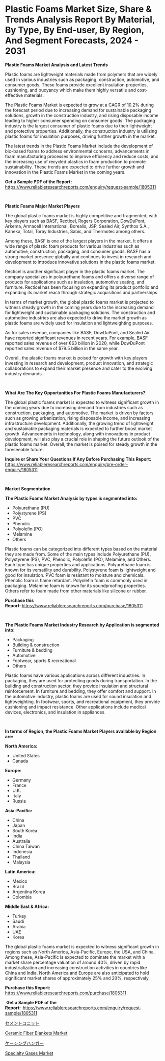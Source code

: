<p><h1>Plastic Foams Market Size, Share & Trends Analysis Report By Material, By Type, By End-user, By Region, And Segment Forecasts, 2024 - 2031</h1></p><p><strong>Plastic Foams Market Analysis and Latest Trends</strong></p>
<p><p>Plastic foams are lightweight materials made from polymers that are widely used in various industries such as packaging, construction, automotive, and consumer goods. These foams provide excellent insulation properties, cushioning, and buoyancy which make them highly versatile and cost-effective materials.</p><p>The Plastic Foams Market is expected to grow at a CAGR of 10.2% during the forecast period due to increasing demand for sustainable packaging solutions, growth in the construction industry, and rising disposable income leading to higher consumer spending on consumer goods. The packaging industry is the largest consumer of plastic foams due to their lightweight and protective properties. Additionally, the construction industry is utilizing plastic foams for insulation purposes, driving further growth in the market.</p><p>The latest trends in the Plastic Foams Market include the development of bio-based foams to address environmental concerns, advancements in foam manufacturing processes to improve efficiency and reduce costs, and the increasing use of recycled plastics in foam production to promote sustainability. These trends are expected to drive further growth and innovation in the Plastic Foams Market in the coming years.</p></p>
<p><strong>Get a Sample PDF of the Report:&nbsp;</strong> <a href="https://www.reliableresearchreports.com/enquiry/request-sample/1805311">https://www.reliableresearchreports.com/enquiry/request-sample/1805311</a></p>
<p>&nbsp;</p>
<p><strong>Plastic Foams Major Market Players</strong></p>
<p><p>The global plastic foams market is highly competitive and fragmented, with key players such as BASF, Recticel, Rogers Corporation, DowDuPont, Arkema, Armacell International, Borealis, JSP, Sealed Air, Synthos S.A., Kaneka, Total, Toray Industries, Sabic, and Thermotec among others.</p><p>Among these, BASF is one of the largest players in the market. It offers a wide range of plastic foam products for various industries such as automotive, construction, packaging, and consumer goods. BASF has a strong market presence globally and continues to invest in research and development to introduce innovative solutions in the plastic foams market.</p><p>Recticel is another significant player in the plastic foams market. The company specializes in polyurethane foams and offers a diverse range of products for applications such as insulation, automotive seating, and furniture. Recticel has been focusing on expanding its product portfolio and expanding its market reach through strategic acquisitions and partnerships.</p><p>In terms of market growth, the global plastic foams market is projected to witness steady growth in the coming years due to the increasing demand for lightweight and sustainable packaging solutions. The construction and automotive industries are also expected to drive the market growth as plastic foams are widely used for insulation and lightweighting purposes.</p><p>As for sales revenue, companies like BASF, DowDuPont, and Sealed Air have reported significant revenues in recent years. For example, BASF reported sales revenue of over €63 billion in 2020, while DowDuPont reported sales revenue of $79.5 billion in the same year.</p><p>Overall, the plastic foams market is poised for growth with key players investing in research and development, product innovation, and strategic collaborations to expand their market presence and cater to the evolving industry demands.</p></p>
<p>&nbsp;</p>
<p><strong>What Are The Key Opportunities For Plastic Foams Manufacturers?</strong></p>
<p><p>The global plastic foams market is expected to witness significant growth in the coming years due to increasing demand from industries such as construction, packaging, and automotive. The market is driven by factors such as growing urbanization, rising disposable income, and increasing infrastructure development. Additionally, the growing trend of lightweight and sustainable packaging materials is expected to further boost market growth. Advancements in technology, along with innovations in product development, will also play a crucial role in shaping the future outlook of the plastic foams market. Overall, the market is poised for steady growth in the foreseeable future.</p></p>
<p><strong>Inquire or Share Your Questions If Any Before Purchasing This Report:</strong> <a href="https://www.reliableresearchreports.com/enquiry/pre-order-enquiry/1805311">https://www.reliableresearchreports.com/enquiry/pre-order-enquiry/1805311</a></p>
<p>&nbsp;</p>
<p><strong>Market Segmentation</strong></p>
<p><strong>The Plastic Foams Market Analysis by types is segmented into:</strong></p>
<p><ul><li>Polyurethane (PU)</li><li>Polystyrene (PS)</li><li>PVC</li><li>Phenolic</li><li>Polyolefin (PO)</li><li>Melamine</li><li>Others</li></ul></p>
<p><p>Plastic foams can be categorized into different types based on the material they are made from. Some of the main types include Polyurethane (PU), Polystyrene (PS), PVC, Phenolic, Polyolefin (PO), Melamine, and Others. Each type has unique properties and applications. Polyurethane foam is known for its versatility and durability. Polystyrene foam is lightweight and good for insulation. PVC foam is resistant to moisture and chemicals. Phenolic foam is flame retardant. Polyolefin foam is commonly used in packaging. Melamine foam is known for its soundproofing properties. Others refer to foam made from other materials like silicone or rubber.</p></p>
<p><strong>Purchase this Report:&nbsp;</strong><a href="https://www.reliableresearchreports.com/purchase/1805311">https://www.reliableresearchreports.com/purchase/1805311</a></p>
<p>&nbsp;</p>
<p><strong>The Plastic Foams Market Industry Research by Application is segmented into:</strong></p>
<p><ul><li>Packaging</li><li>Building & construction</li><li>Furniture & bedding</li><li>Automotive</li><li>Footwear, sports & recreational</li><li>Others</li></ul></p>
<p><p>Plastic foams have various applications across different industries. In packaging, they are used for protecting goods during transportation. In the building and construction sector, they provide insulation and structural reinforcement. In furniture and bedding, they offer comfort and support. In the automotive industry, plastic foams are used for sound insulation and lightweighting. In footwear, sports, and recreational equipment, they provide cushioning and impact resistance. Other applications include medical devices, electronics, and insulation in appliances.</p></p>
<p>&nbsp;</p>
<p><strong>In terms of Region, the Plastic Foams Market Players available by Region are:</strong></p>
<p>
    <p> <strong> North America: </strong>
        <ul>
            <li>United States</li>
            <li>Canada</li>
        </ul>
        </p> 
    <p> <strong> Europe: </strong>
        <ul>
            <li>Germany</li>
            <li>France</li>
            <li>U.K.</li>
            <li>Italy</li>
            <li>Russia</li>
        </ul>
        </p> 
    <p> <strong> Asia-Pacific: </strong>
        <ul>
            <li>China</li>
            <li>Japan</li>
            <li>South Korea</li>
            <li>India</li>
            <li>Australia</li>
            <li>China Taiwan</li>
            <li>Indonesia</li>
            <li>Thailand</li>
            <li>Malaysia</li>
        </ul>
        </p> 
    <p> <strong> Latin America: </strong>
        <ul>
            <li>Mexico</li>
            <li>Brazil</li>
            <li>Argentina Korea</li>
            <li>Colombia</li>
        </ul>
        </p> 
    <p> <strong> Middle East & Africa: </strong>
        <ul>
            <li>Turkey</li>
            <li>Saudi</li>
            <li>Arabia</li>
            <li>UAE</li>
            <li>Korea</li>
        </ul>
    </p>
    </p>
<p><p>The global plastic foams market is expected to witness significant growth in regions such as North America, Asia-Pacific, Europe, the USA, and China. Among these, Asia-Pacific is expected to dominate the market with a market share percentage valuation of around 40%, driven by rapid industrialization and increasing construction activities in countries like China and India. North America and Europe are also anticipated to hold significant market shares of approximately 25% and 20%, respectively.</p></p>
<p><strong>Purchase this Report: </strong><a href="https://www.reliableresearchreports.com/purchase/1805311">https://www.reliableresearchreports.com/purchase/1805311</a></p>
<p>&nbsp;<strong>Get a Sample PDF of the Report:&nbsp;&nbsp;</strong><a href="https://www.reliableresearchreports.com/enquiry/request-sample/1805311">https://www.reliableresearchreports.com/enquiry/request-sample/1805311</a></p>
<p><strong></strong></p>
<p><p><a href="https://medium.com/@susanjprice2023/%E3%82%BB%E3%83%A1%E3%83%B3%E3%83%88%E3%83%A6%E3%83%8B%E3%83%83%E3%83%88%E5%B8%82%E5%A0%B4-2031%E5%B9%B4%E3%81%BE%E3%81%A7%E3%81%AE%E6%88%90%E5%8A%9F%E3%81%99%E3%82%8B%E3%83%93%E3%82%B8%E3%83%8D%E3%82%B9%E6%88%A6%E7%95%A5%E3%81%AE%E9%8D%B5-4b82fdfac01b">セメントユニット</a></p><p><a href="https://github.com/RickHolmes3/Market-Research-Report-List-3/blob/main/ceramic-fiber-blankets-market.md">Ceramic Fiber Blankets Market</a></p><p><a href="https://medium.com/@camron674/%E3%82%B1%E3%83%BC%E3%82%B7%E3%83%B3%E3%82%B0%E3%83%8F%E3%83%B3%E3%82%AC%E3%83%BC%E3%83%9E%E3%83%BC%E3%82%B1%E3%83%83%E3%83%88-%E7%AB%B6%E4%BA%89%E5%88%86%E6%9E%90-%E5%B8%82%E5%A0%B4%E3%83%88%E3%83%AC%E3%83%B3%E3%83%89-2031%E5%B9%B4%E3%81%BE%E3%81%A7%E3%81%AE%E4%BA%88%E6%B8%AC-8283b0ee033c">ケーシングハンガー</a></p><p><a href="https://github.com/Alonsoolds3wq1d81czn8rbol/Market-Research-Report-List-1/blob/main/specialty-gases-market.md">Specialty Gases Market</a></p></p>